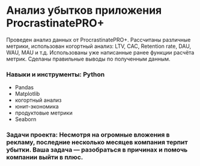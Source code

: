 # Анализ убытков приложения ProcrastinatePRO+

Проведен анализ данных от ProcrastinatePRO+.
Рассчитаны различные метрики, использован когортный анализ: LTV, CAC, Retention rate, DAU, WAU, MAU и т.д. Использованы уже написанные ранее функции расчёта метрик. Сделаны правильные выводы по полученным данным.

### Навыки и инструменты: Python
* Pandas
* Matplotlib
* когортный анализ
* юнит-экономика
* продуктовые метрики
* Seaborn
### Задачи проекта:  Несмотря на огромные вложения в рекламу, последние несколько месяцев компания терпит убытки. Ваша задача — разобраться в причинах и помочь компании выйти в плюс.